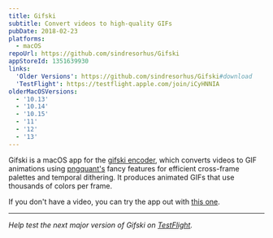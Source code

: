 ```yaml
---
title: Gifski
subtitle: Convert videos to high-quality GIFs
pubDate: 2018-02-23
platforms:
  - macOS
repoUrl: https://github.com/sindresorhus/Gifski
appStoreId: 1351639930
links:
  'Older Versions': https://github.com/sindresorhus/Gifski#download
  'TestFlight': https://testflight.apple.com/join/iCyHNNIA
olderMacOSVersions:
  - '10.13'
  - '10.14'
  - '10.15'
  - '11'
  - '12'
  - '13'
---
```


Gifski is a macOS app for the [gifski encoder](https://gif.ski), which converts videos to GIF animations using [pngquant's](https://pngquant.org) fancy features for efficient cross-frame palettes and temporal dithering. It produces animated GIFs that use thousands of colors per frame.

If you don't have a video, you can try the app out with [this one](https://github.com/sindresorhus/meta/assets/170270/6606c1d2-c0ce-4b7e-9eb8-a3916e601e48).

---

*Help test the next major version of Gifski on [TestFlight](https://testflight.apple.com/join/iCyHNNIA).*
